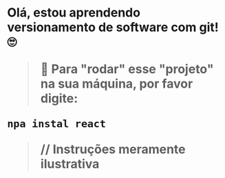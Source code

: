 <h1>Olá, estou aprendendo versionamento de software com git! 🙄</ht>


> 🚧 Para "rodar" esse "projeto" na sua máquina, por favor digite:

```
npa instal react 
```
> // Instruções meramente ilustrativa

